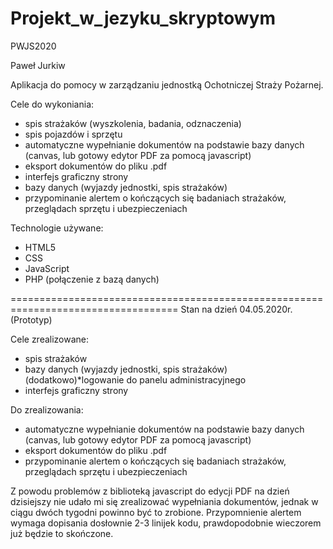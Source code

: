 # Projekt_w_jezyku_skryptowym
PWJS2020

Paweł Jurkiw

Aplikacja do pomocy w zarządzaniu jednostką Ochotniczej Straży Pożarnej.

Cele do wykoniania:
* spis strażaków (wyszkolenia, badania, odznaczenia)
* spis pojazdów i sprzętu
* automatyczne wypełnianie dokumentów na podstawie bazy danych (canvas, lub gotowy edytor PDF za pomocą javascript)
* eksport dokumentów do pliku .pdf
* interfejs graficzny strony
* bazy danych (wyjazdy jednostki, spis strażaków)
* przypominanie alertem o kończących się badaniach strażaków, przeglądach sprzętu i ubezpieczeniach

Technologie używane:
* HTML5
* CSS
* JavaScript
* PHP (połączenie z bazą danych)

===================================================================================
Stan na dzień 04.05.2020r. (Prototyp)

Cele zrealizowane:
* spis strażaków
* bazy danych (wyjazdy jednostki, spis strażaków)
(dodatkowo)*logowanie do panelu administracyjnego
* interfejs graficzny strony

Do zrealizowania:
* automatyczne wypełnianie dokumentów na podstawie bazy danych (canvas, lub gotowy edytor PDF za pomocą javascript)
* eksport dokumentów do pliku .pdf
* przypominanie alertem o kończących się badaniach strażaków, przeglądach sprzętu i ubezpieczeniach

Z powodu problemów z biblioteką javascript do edycji PDF na dzień dzisiejszy nie udało mi się zrealizować wypełniania dokumentów, jednak w ciągu dwóch tygodni powinno być to zrobione.
Przypomnienie alertem wymaga dopisania dosłownie 2-3 linijek kodu, prawdopodobnie wieczorem już będzie to skończone.
